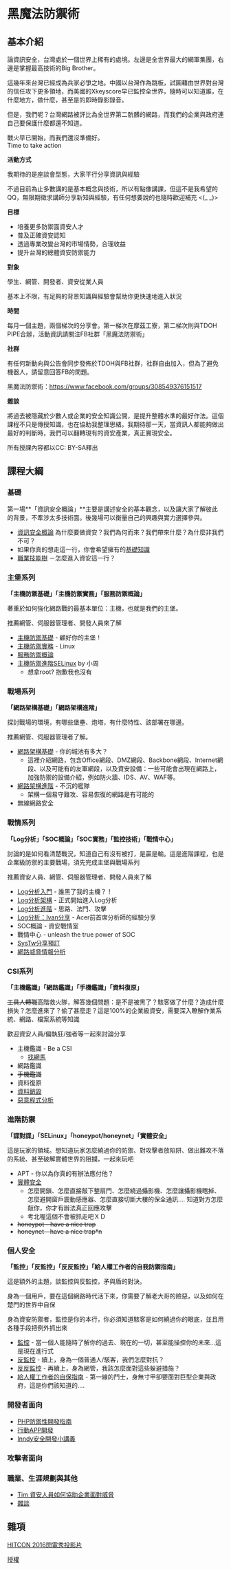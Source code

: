 # 黑魔法防禦術

## 基本介紹

論資訊安全，台灣處於一個世界上稀有的處境。左邊是全世界最大的網軍集團，右邊是掌握最高技術的Big Brother。

這幾年來台灣已經成為兵家必爭之地。中國以台灣作為跳板，試圖藉由世界對台灣的信任攻下更多領地，而美國的Xkeyscore早已監控全世界，隨時可以知道誰，在什麼地方，做什麼，甚至是的即時錄影錄音。

但是，我們呢？台灣網路被評比為全世界第二骯髒的網路，而我們的企業與政府連自己要保護什麼都還不知道。

戰火早已開始，而我們還沒準備好。  
Time to take action

**活動方式**

我期待的是座談會型態，大家平行分享資訊與經驗

不過目前為止多數講的是基本概念與技術，所以有點像講課，但這不是我希望的QQ，無限期徵求講師分享新知與經驗，有任何想要說的也隨時歡迎補充 <(\_ \_)>

**目標**

* 培養更多防禦面資安人才
* 普及正確資安認知
* 透過專業改變台灣的市場情勢，合理收益
* 提升台灣的總體資安防禦能力

**對象**

學生、網管、開發者、資安從業人員

基本上不限，有足夠的背景知識與經驗會幫助你更快速地進入狀況

**時間**

每月一個主題，兩個梯次的分享會。第一梯次在摩茲工寮，第二梯次則與TDOH PIPE合辦，活動資訊請關注FB社群「黑魔法防禦術」

**社群**

有任何新動向與公告會同步發佈於TDOH與FB社群，社群自由加入，但為了避免機器人，請留意回答FB的問題。

黑魔法防禦術：<https://www.facebook.com/groups/308549376151517>

**雜談**

將過去被隱藏於少數人或企業的安全知識公開，是提升整體水準的最好作法。這個課程不只是傳授知識，也在協助我整理思緒。我期待那一天，當資訊人都能夠做出最好的判斷時，我們可以翻轉現有的資安產業，真正實現安全。

所有授課內容都以CC: BY-SA釋出

## 課程大綱

### 基礎
第一場**「資訊安全概論」**主要是講述安全的基本觀念，以及讓大家了解彼此的背景，不牽涉太多技術面。後幾場可以衡量自己的興趣與實力選擇參與。

*   [資訊安全概論](intro.md)
為什麼要做資安？我們為何而來？我們帶來什麼？為什麼非我們不可？
*   如果你真的想走這一行，你會希望擁有的[基礎知識](basic_knowledge.md) 
*   [職業技能樹](TDOH_skilltree.md) －怎麼進入資安這一行？


### 主堡系列
**「主機防禦基礎」「主機防禦實務」「服務防禦概論」**

著重於如何強化網路戰的最基本單位：主機，也就是我們的主堡。

推薦網管、伺服器管理者、開發人員來了解

*   [主機防禦基礎](host_defense_intro.md) - 顧好你的主堡！
*   [主機防禦實務](host_defense_practice.md) - Linux
*   [服務防禦概論](service_defense_intro.md) 
*   [主機防禦進階SELinux](https://docs.google.com/file/d/0B1rfFnHqmPRLRnhDUGFBT1Q2bnM/edit?pli=1) by 小周
    *   想拿root? 抱歉我也沒有

### 戰場系列
**「網路架構基礎」「網路架構進階」**

探討戰場的環境，有哪些堡壘、炮塔，有什麼特性、該部署在哪邊。

推薦網管、伺服器管理者了解。

*   [網路架構基礎](network_defense_intro.md) - 你的城池有多大？
    *   這裡介紹網路，包含Office網段、DMZ網段、Backbone網段、Internet網段、以及可能有的友軍網段，以及資安設備：一些可能會出現在網路上，加強防禦的設備介紹，例如防火牆、IDS、AV、WAF等。
*   [網路架構進階](network_defense_advance.md) - 不沉的艦隊
    *   架構一個易守難攻、容易恢復的網路是有可能的
*   無線網路安全

### 戰情系列
**「Log分析」「SOC概論」「SOC實務」「監控技術」「戰情中心」**

討論的是如何看清楚戰況，知道自己有沒有被打，是贏是輸。這是進階課程，也是企業級防禦的主要戰場，須先完成主堡與戰場系列

推薦資安人員、網管、伺服器管理者、開發人員來了解

*   [Log分析入門](log_analysis_intro.md) - 誰黑了我的主機？！
*   [Log分析架構](log_analysis_arch.md)  - 正式開始進入Log分析
*   [Log分析進階](log_analysis_adv.md)  - 思路、法門、攻擊
*   [Log分析：Ivan分享](log_analysis_ivan.pdf) - Acer前首席分析師的經驗分享
*   SOC概論 - 資安戰情室
*   戰情中心 - unleash the true power of SOC
*   [SysTw分享預訂](log_analysis_systw.md)
*   [網路威脅情報分析](http://www.ithome.com.tw/news/108022)

### CSI系列
**「主機鑑識」「網路鑑識」「手機鑑識」「資料復原」**

<s>工具人轉職</s>高階救火隊，解答幾個問題：是不是被黑了？駭客做了什麼？造成什麼損失？怎麼進來了？偷了甚麼走？這是100%的企業級資安，需要深入瞭解作業系統、網路、檔案系統等知識

歡迎資安人員/偏執狂/強者等一起來討論分享

*   主機鑑識 - Be a CSI
    *   [找網馬](https://drive.google.com/file/d/0B3F5ZsA91Z-pSVVyRTdjNFl6OHM/view)
*   網路鑑識
*   <s>手機鑑識</s>
*   資料復原
*   [資料銷毀](data_destroy.md) 
*   [惡意程式分析](malware_analysis_intro.md)

### 進階防禦
**「諜對諜」「SELinux」「honeypot/honeynet」「實體安全」**

這是玩家的領域。想知道玩家怎麼繞過你的防禦、對攻擊者放陷阱、做出難攻不落的系統、甚至破解實體世界的阻攔，一起來玩吧

*   APT - 你以為你真的有辦法應付他？
*   [實體安全](physical_security.md)
    *   怎麼開鎖、怎麼直接敲下整扇門、怎麼繞過攝影機、怎麼讓攝影機瞎掉、怎麼避開窗戶震動感應器、怎麼直接切斷大樓的保全通訊.... 知道對方怎麼敲你，你才有辦法真正回應攻擊
    *   考北喔這個不會被抓走吧ＸＤ
*   <s>honeypot - have a nice trap</s>
*   <s>honeynet - have a nice trap*n</s>

### 個人安全
**「監控」「反監控」「反反監控」「給人權工作者的自我防禦指南」**

這是額外的主題，談監控與反監控，矛與盾的對決。

身為一個用戶，要在這個網路時代活下來，你需要了解老大哥的險惡，以及如何在楚門的世界中自保

身為資安防禦者，監控是你的本行，你必須知道駭客是如何繞過你的眼底，並且用各種手段把例外抓出來

*   [監控](monitoring.md) - 當一個人能隨時了解你的過去、現在的一切，甚至能操控你的未來...這是現在進行式
*   [反監控](anti-monitoring.md)  - 續上，身為一個普通人/駭客，我們怎麼對抗？
*   [反反監控](anti-anti-monitoring.md) - 再續上，身為網管，我該怎麼面對這些躲避措施？
*   [給人權工作者的自保指南](NGO_selfdefense.md) - 第一線的鬥士，身無寸甲卻要面對巨型企業與政府，這是你們該知道的....

### 開發者面向

*   [PHP防禦性開發指南](dev_php_defense.md)
*   [行動APP開發](dev_mobileAPP.md)
*   [Inndy安全開發小講義](https://github.com/Inndy/fresh-foods)

### 攻擊者面向


### 職業、生涯規劃與其他

*   [Tim 資安人員如何協助企業面對威脅](http://www.slideshare.net/timhsu/ss-59206268)
* [雜談](freetalk.md)

## 雜項

[HITCON 2016閃電秀投影片](http://slides.com/sakura26/realdefense-intro-22)

[授權](LICENSE.md)
